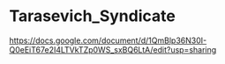 # Tarasevich_Syndicate

https://docs.google.com/document/d/1QmBlp36N30I-Q0eEiT67e2I4LTVkTZp0WS_sxBQ6LtA/edit?usp=sharing
